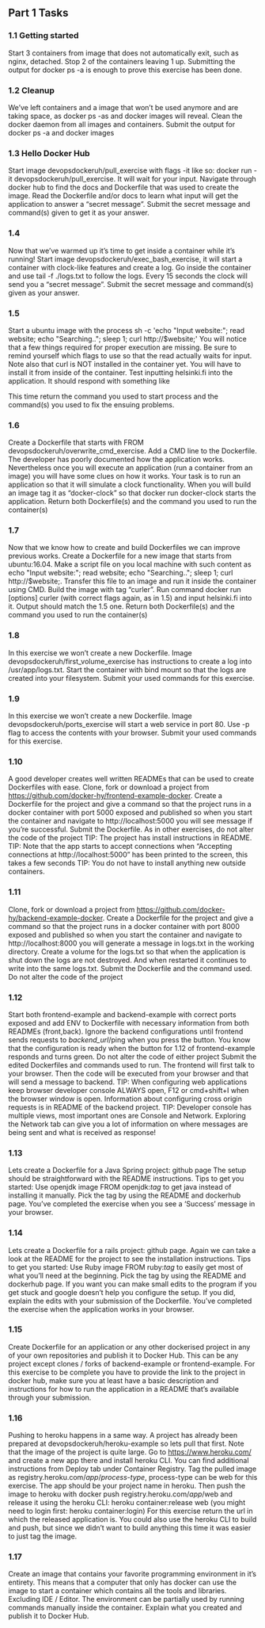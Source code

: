 ## Part 1 Tasks

### 1.1 Getting started

Start 3 containers from image that does not automatically exit, such as nginx, detached.
Stop 2 of the containers leaving 1 up.
Submitting the output for docker ps -a is enough to prove this exercise has been done.

### 1.2 Cleanup

We’ve left containers and a image that won’t be used anymore and are taking space, as docker ps -as and docker images will reveal.
Clean the docker daemon from all images and containers.
Submit the output for docker ps -a and docker images

### 1.3 Hello Docker Hub

Start image devopsdockeruh/pull_exercise with flags -it like so: docker run -it devopsdockeruh/pull_exercise. It will wait for your input. 
Navigate through docker hub to find the docs and Dockerfile that was used to create the image.
Read the Dockerfile and/or docs to learn what input will get the application to answer a “secret message”.
Submit the secret message and command(s) given to get it as your answer.

### 1.4
Now that we’ve warmed up it’s time to get inside a container while it’s running!
Start image devopsdockeruh/exec_bash_exercise, it will start a container with clock-like features and create a log. 
Go inside the container and use tail -f ./logs.txt to follow the logs. Every 15 seconds the clock will send you a “secret message”.
Submit the secret message and command(s) given as your answer.

### 1.5
Start a ubuntu image with the process sh -c 'echo "Input website:"; read website; echo "Searching.."; sleep 1; curl http://$website;'
You will notice that a few things required for proper execution are missing. Be sure to remind yourself which flags to use so that the read actually waits for input.
Note also that curl is NOT installed in the container yet. You will have to install it from inside of the container.
Test inputting helsinki.fi into the application. It should respond with something like <example>

This time return the command you used to start process and the command(s) you used to fix the ensuing problems.

### 1.6
Create a Dockerfile that starts with FROM devopsdockeruh/overwrite_cmd_exercise. Add a CMD line to the Dockerfile.
The developer has poorly documented how the application works. Nevertheless once you will execute an application (run a container from an image) you will have some clues on how it works. Your task is to run an application so that it will simulate a clock functionality.
When you will build an image tag it as “docker-clock” so that docker run docker-clock starts the application.
Return both Dockerfile(s) and the command you used to run the container(s)

### 1.7
Now that we know how to create and build Dockerfiles we can improve previous works.
Create a Dockerfile for a new image that starts from ubuntu:16.04.
Make a script file on you local machine with such content as echo "Input website:"; read website; echo "Searching.."; sleep 1; curl http://$website;. Transfer this file to an image and run it inside the container using CMD. Build the image with tag “curler”.
Run command docker run [options] curler (with correct flags again, as in 1.5) and input helsinki.fi into it. Output should match the 1.5 one.
Return both Dockerfile(s) and the command you used to run the container(s)

### 1.8
In this exercise we won’t create a new Dockerfile. Image devopsdockeruh/first_volume_exercise has instructions to create a log into /usr/app/logs.txt. Start the container with bind mount so that the logs are created into your filesystem.
Submit your used commands for this exercise.

### 1.9
In this exercise we won’t create a new Dockerfile. Image devopsdockeruh/ports_exercise will start a web service in port 80. Use -p flag to access the contents with your browser.
Submit your used commands for this exercise.

### 1.10
A good developer creates well written READMEs that can be used to create Dockerfiles with ease.
Clone, fork or download a project from https://github.com/docker-hy/frontend-example-docker.
Create a Dockerfile for the project and give a command so that the project runs in a docker container with port 5000 exposed and published so when you start the container and navigate to http://localhost:5000 you will see message if you’re successful.
Submit the Dockerfile.
As in other exercises, do not alter the code of the project
TIP: The project has install instructions in README.
TIP: Note that the app starts to accept connections when “Accepting connections at http://localhost:5000” has been printed to the screen, this takes a few seconds
TIP: You do not have to install anything new outside containers.

### 1.11
Clone, fork or download a project from https://github.com/docker-hy/backend-example-docker.
Create a Dockerfile for the project and give a command so that the project runs in a docker container with port 8000 exposed and published so when you start the container and navigate to http://localhost:8000 you will generate a message in logs.txt in the working directory.
Create a volume for the logs.txt so that when the application is shut down the logs are not destroyed. And when restarted it continues to write into the same logs.txt.
Submit the Dockerfile and the command used.
Do not alter the code of the project

### 1.12
Start both frontend-example and backend-example with correct ports exposed and add ENV to Dockerfile with necessary information from both READMEs (front,back).
Ignore the backend configurations until frontend sends requests to _backend_url_/ping when you press the button.
You know that the configuration is ready when the button for 1.12 of frontend-example responds and turns green.
Do not alter the code of either project
Submit the edited Dockerfiles and commands used to run.
The frontend will first talk to your browser. Then the code will be executed from your browser and that will send a message to backend.
TIP: When configuring web applications keep browser developer console ALWAYS open, F12 or cmd+shift+I when the browser window is open. Information about configuring cross origin requests is in README of the backend project.
TIP: Developer console has multiple views, most important ones are Console and Network. Exploring the Network tab can give you a lot of information on where messages are being sent and what is received as response!

### 1.13
Lets create a Dockerfile for a Java Spring project: github page
The setup should be straightforward with the README instructions. Tips to get you started:
Use openjdk image FROM openjdk:_tag_ to get java instead of installing it manually. Pick the tag by using the README and dockerhub page.
You’ve completed the exercise when you see a ‘Success’ message in your browser.

### 1.14
Lets create a Dockerfile for a rails project: github page.
Again we can take a look at the README for the project to see the installation instructions. Tips to get you started:
Use Ruby image FROM ruby:_tag_ to easily get most of what you’ll need at the beginning. Pick the tag by using the README and dockerhub page.
If you want you can make small edits to the program if you get stuck and google doesn’t help you configure the setup. If you did, explain the edits with your submission of the Dockerfile.
You’ve completed the exercise when the application works in your browser.

### 1.15
Create Dockerfile for an application or any other dockerised project in any of your own repositories and publish it to Docker Hub. This can be any project except clones / forks of backend-example or frontend-example.
For this exercise to be complete you have to provide the link to the project in docker hub, make sure you at least have a basic description and instructions for how to run the application in a README that’s available through your submission.

### 1.16
Pushing to heroku happens in a same way. A project has already been prepared at devopsdockeruh/heroku-example so lets pull that first. Note that the image of the project is quite large.
Go to https://www.heroku.com/ and create a new app there and install heroku CLI. You can find additional instructions from Deploy tab under Container Registry. Tag the pulled image as registry.heroku.com/_app_/_process-type_, process-type can be web for this exercise. The app should be your project name in heroku.
Then push the image to heroku with docker push registry.heroku.com/_app_/web and release it using the heroku CLI: heroku container:release web (you might need to login first: heroku container:login)
For this exercise return the url in which the released application is.
You could also use the heroku CLI to build and push, but since we didn’t want to build anything this time it was easier to just tag the image.

### 1.17
Create an image that contains your favorite programming environment in it’s entirety.
This means that a computer that only has docker can use the image to start a container which contains all the tools and libraries. Excluding IDE / Editor. The environment can be partially used by running commands manually inside the container.
Explain what you created and publish it to Docker Hub.

